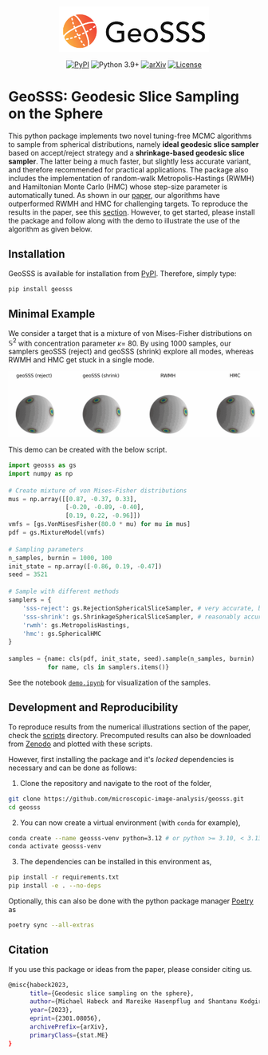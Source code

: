 <p align="center">
<img src="https://raw.githubusercontent.com/microscopic-image-analysis/geosss/927ff8c8187b88a1a72725c4e450ae0f0523431b/assets/logo.svg" width="300">
</p>

<div align="center">

  [![PyPI](https://img.shields.io/pypi/v/geosss)](https://pypi.org/project/geosss/)
  ![Python 3.9+](https://img.shields.io/badge/python-3.9+-green.svg)
  [![arXiv](https://img.shields.io/badge/DOI-10.1038%2Fs41586--020--2649--2-blue)](
  https://doi.org/10.48550/arXiv.2301.08056)
  [![License](https://img.shields.io/badge/License-BSD_3--Clause-purple.svg)](https://opensource.org/licenses/BSD-3-Clause)

</div>

# GeoSSS: Geodesic Slice Sampling on the Sphere

This python package implements two novel tuning-free MCMC algorithms to sample from spherical distributions, namely **ideal geodesic slice sampler** based on accept/reject strategy and a **shrinkage-based geodesic slice sampler**. The latter being a much faster, but slightly less accurate variant, and therefore recommended for practical applications. The package also includes the implementation of random-walk Metropolis-Hastings (RWMH) and Hamiltonian Monte Carlo (HMC) whose step-size parameter is automatically tuned. As shown in our [paper](https://doi.org/10.48550/arXiv.2301.08056), our algorithms have outperformed RWMH and HMC for challenging targets. To reproduce the results in the paper, see this [section](#development-and-reproducibility). However, to get started, please install the package and follow along with the demo to illustrate the use of the algorithm as given below. 


## Installation

GeoSSS is available for installation from [PyPI](https://pypi.org/project/geosss/). Therefore, simply type:

```bash
pip install geosss
```

## Minimal Example

We consider a target that is a mixture of von Mises-Fisher distributions on $\mathbb{S}^2$ with concentration parameter $\kappa=$ 80. By using 1000 samples, our samplers geoSSS (reject) and geoSSS (shrink) explore all modes, whereas RWMH and HMC get stuck in a single mode. 

<p align="center">
<img src="https://github.com/microscopic-image-analysis/geosss/blob/1ed528f2b708cfc8b88bd78bd8f210e6a0d6372a/assets/animation_vMF.gif" width="1000">
</p>

This demo can be created with the below script.
```python
import geosss as gs
import numpy as np

# Create mixture of von Mises-Fisher distributions
mus = np.array([[0.87, -0.37, 0.33],
                [-0.20, -0.89, -0.40],
                [0.19, 0.22, -0.96]])
vmfs = [gs.VonMisesFisher(80.0 * mu) for mu in mus]
pdf = gs.MixtureModel(vmfs)

# Sampling parameters
n_samples, burnin = 1000, 100
init_state = np.array([-0.86, 0.19, -0.47])
seed = 3521

# Sample with different methods
samplers = {
    'sss-reject': gs.RejectionSphericalSliceSampler, # very accurate, but slow
    'sss-shrink': gs.ShrinkageSphericalSliceSampler, # reasonably accurate, but fast
    'rwmh': gs.MetropolisHastings,                   
    'hmc': gs.SphericalHMC
}

samples = {name: cls(pdf, init_state, seed).sample(n_samples, burnin) 
           for name, cls in samplers.items()}
```
See the notebook [`demo.ipynb`](demo.ipynb) for visualization of the samples.

## Development and Reproducibility

To reproduce results from the numerical illustrations section of the paper, check the [scripts](scripts/) directory. Precomputed results can also be downloaded from [Zenodo](https://doi.org/10.5281/zenodo.8287302) and plotted with these scripts.

However, first installing the package and it's *locked* dependencies is necessary and can be done as follows:

1. Clone the repository and navigate to the root of the folder,

```bash
git clone https://github.com/microscopic-image-analysis/geosss.git
cd geosss
```

2. You can now create a virtual environment (with `conda` for example),

```bash
conda create --name geosss-venv python=3.12 # or python >= 3.10, < 3.13
conda activate geosss-venv
```

3. The dependencies can be installed in this environment as,
```bash
pip install -r requirements.txt
pip install -e . --no-deps
```

Optionally, this can also be done with the python package manager [Poetry](https://python-poetry.org/docs/#installing-with-the-official-installer) as

```bash
poetry sync --all-extras
```

## Citation

If you use this package or ideas from the paper, please consider citing us.
```bash
@misc{habeck2023,
      title={Geodesic slice sampling on the sphere}, 
      author={Michael Habeck and Mareike Hasenpflug and Shantanu Kodgirwar and Daniel Rudolf},
      year={2023},
      eprint={2301.08056},
      archivePrefix={arXiv},
      primaryClass={stat.ME}
}
```

